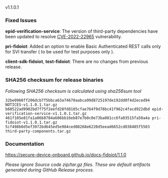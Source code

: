 v1.1.0.1

### Fixed Issues

**epid-verification-service**: The version of third-party dependencies have been updated to resolve [CVE-2022-22965](https://nvd.nist.gov/vuln/detail/CVE-2022-22965) vulnerability.

**pri-fidoiot**: Added an option to enable Basic Authenticated REST calls only for SVI transfer ( to be used for test purposes only ).

**client-sdk-fidoiot**, **test-fidoiot**: There are no changes from previous release.  

### SHA256 checksum for release binaries

*Following SHA256 checksum is calculated using sha256sum tool*
```
32be0960ff206dcb7f5bbca63a74670aabca99d8725197de192dd0f4d2eced94 NOTICES-v1.1.0.1.tar.gz
b60522ad9902bd7f75f2eefd28fd8105cfae764f9d78bc41f962c4facd922dbd epid-verification-service-v1.1.0.1.tar.gz
461f105e81fa1a06b8784a606bb16eb87e7b0c0e73ba081cc6fa03515fa50a4a pri-fidoiot-v1.1.0.1.tar.gz
5cf498b0d5ef3972bd645ed5e984ced08268e6220d5eead6652cd038405f5503 third-party-components.tar.gz

```


### Documentation

https://secure-device-onboard.github.io/docs-fidoiot/1.1.0

*Please ignore Source code zip/tar.gz files. These are default artifacts generated during GitHub Release process.*

